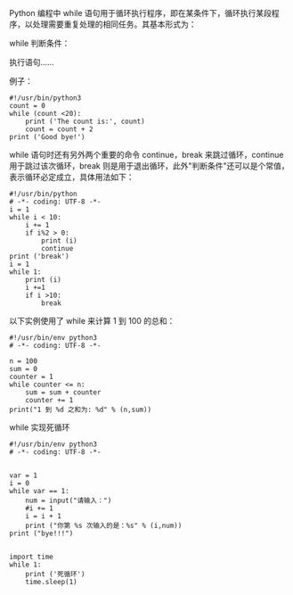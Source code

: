Python 编程中 while 语句用于循环执行程序，即在某条件下，循环执行某段程序，以处理需要重复处理的相同任务。其基本形式为：

while 判断条件：

执行语句……

例子：

```
#!/usr/bin/python3
count = 0
while (count <20):
    print ('The count is:', count)
    count = count + 2
print ('Good bye!')
```

while 语句时还有另外两个重要的命令 continue，break 来跳过循环，continue 用于跳过该次循环，break 则是用于退出循环，此外"判断条件"还可以是个常值，表示循环必定成立，具体用法如下：

```
#!/usr/bin/python
# -*- coding: UTF-8 -*-
i = 1
while i < 10:
    i += 1
    if i%2 > 0:
        print (i)
        continue
print ('break')
i = 1
while 1:
    print (i)
    i +=1
    if i >10:
        break
```

以下实例使用了 while 来计算 1 到 100 的总和：

```
#!/usr/bin/env python3
# -*- coding: UTF-8 -*-

n = 100
sum = 0
counter = 1
while counter <= n:
    sum = sum + counter
    counter += 1
print("1 到 %d 之和为: %d" % (n,sum))
```

while 实现死循环

```
#!/usr/bin/env python3
# -*- coding: UTF-8 -*-


var = 1
i = 0
while var == 1:
    num = input("请输入：")
    #i += 1
    i = i + 1
    print ("你第 %s 次输入的是：%s" % (i,num))
print ("bye!!!")


import time
while 1:
    print ('死循环')
    time.sleep(1)
```




